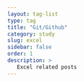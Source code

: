 ```yaml
---
layout: tag-list
type: tag
title: "Git/Github"
category: study
slug: excel
sidebar: false
order: 1
description: >
   Excel related posts
---
```


